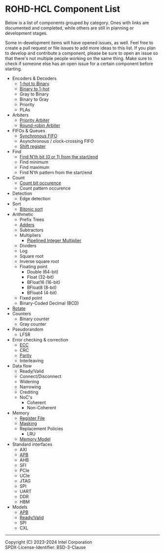 
# ROHD-HCL Component List

Below is a list of components grouped by category. Ones with links are documented and completed, while others are still in planning or development stages.

Some in-development items will have opened issues, as well. Feel free to create a pull request or file issues to add more ideas to this list. If you plan to develop and contribute a component, please be sure to open an issue so that there's not multiple people working on the same thing. Make sure to check if someone else has an open issue for a certain component before starting.

- Encoders & Decoders
  - [1-hot to Binary](./components/onehot.md)
  - [Binary to 1-hot](./components/onehot.md)
  - Gray to Binary
  - Binary to Gray
  - Priority
  - PLAs
- Arbiters
  - [Priority Arbiter](./components/arbiter.md#priority-arbiter)
  - [Round-robin Arbiter](./components/arbiter.md#round-robin-arbiter)
- FIFOs & Queues
  - [Synchronous FIFO](./components/fifo.md)
  - Asynchronous / clock-crossing FIFO
  - [Shift register](./components/shift_register.md)
- Find
  - [Find N'th bit (0 or 1) from the start/end](./components/find.md#find-nth)
  - Find minimum
  - Find maximum
  - Find N'th pattern from the start/end
- Count
  - [Count bit occurence](./components/count.md)
  - Count pattern occurence
- Detection
  - Edge detection
- Sort
  - [Bitonic sort](./components/sort.md#bitonic-sort)
- Arithmetic
  - Prefix Trees
  - [Adders](./components/adder.md)
  - Subtractors
  - Multipliers
    - [Pipelined Integer Multiplier](./components/multiplier.md#carry-save-multiplier)
  - Dividers
  - Log
  - Square root
  - Inverse square root
  - Floating point
    - Double (64-bit)
    - Float (32-bit)
    - BFloat16 (16-bit)
    - BFloat8 (8-bit)
    - BFloat4 (4-bit)
  - Fixed point
  - Binary-Coded Decimal (BCD)
- [Rotate](./components/rotate.md)
- Counters
  - Binary counter
  - Gray counter
- Pseudorandom
  - LFSR
- Error checking & correction
  - [ECC](./components/ecc.md)
  - CRC
  - [Parity](./components/parity.md)
  - Interleaving
- Data flow
  - Ready/Valid
  - Connect/Disconnect
  - Widening
  - Narrowing
  - Crediting
  - NoC's
    - Coherent
    - Non-Coherent
- Memory
  - [Register File](./components/memory.md#register-files)
  - [Masking](./components/memory.md#masks)
  - Replacement Policies
    - LRU
  - [Memory Model](./components/memory.md#memory-models)
- Standard interfaces
  - AXI
  - [APB](./components/standard_interfaces.md#apb)
  - AHB
  - SFI
  - PCIe
  - UCIe
  - JTAG
  - SPI
  - UART
  - DDR
  - HBM
- Models
  - [APB](./components/apb_bfm.md)
  - [Ready/Valid](./components/ready_valid_bfm.md)
  - SPI
  - CXL

----------------

Copyright (C) 2023-2024 Intel Corporation  
SPDX-License-Identifier: BSD-3-Clause
